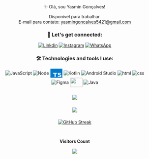 <div align="center">
✨ Olá, sou Yasmin Gonçalves! 


 Disponível para trabalhar.<br>
 E-mail para contato: yasmingoncalves5421@gmail.com

### 📲 Let's get connected:

[![Linkdin](https://img.shields.io/badge/LinkedIn-0077B5?style=for-the-badge&logo=linkedin&logoColor=white)](https://www.linkedin.com/in/yasmingcv/)
[![Instagram](https://img.shields.io/badge/Instagram-E4405F?style=for-the-badge&logo=instagram&logoColor=white)](https://www.instagram.com/yasmingcv/)
[![WhatsApp](https://img.shields.io/badge/WhatsApp-25D366?style=for-the-badge&logo=whatsapp&logoColor=white)](https://api.whatsapp.com/send?phone=5511948303519)

### 🛠️ Technologies and tools I use:

<div>



<img align="center" alt="JavaScript" height="30" width="40" src="https://cdn.jsdelivr.net/gh/devicons/devicon/icons/javascript/javascript-plain.svg"/>
<img align="center" alt="Node" height="30" width="40" src="https://cdn.jsdelivr.net/gh/devicons/devicon/icons/nodejs/nodejs-original.svg"/>
<img align="center" alt="typescript" height="30" width="40" src="https://raw.githubusercontent.com/devicons/devicon/master/icons/typescript/typescript-plain.svg">
<img align="center" alt="Kotlin" height="30" width="40" src="https://cdn.jsdelivr.net/gh/devicons/devicon/icons/kotlin/kotlin-original.svg"/>
<img align="center" alt="Android Studio" height="30" width="40" src="https://cdn.jsdelivr.net/gh/devicons/devicon/icons/androidstudio/androidstudio-original.svg"/>
<img align="center" alt="html" height="30" width="40" src="https://cdn.jsdelivr.net/gh/devicons/devicon/icons/html5/html5-original.svg"/>
<img align="center" alt="css" height="30" width="40" src="https://cdn.jsdelivr.net/gh/devicons/devicon/icons/css3/css3-original.svg"/>
<img align="center" alt="Figma" height="30" width="40" src="https://cdn.jsdelivr.net/gh/devicons/devicon/icons/figma/figma-original.svg"/>
<img align="center" alt="" height="30" width="40" src="https://cdn.jsdelivr.net/gh/devicons/devicon/icons/vscode/vscode-original.svg"/>

<img align="center" alt="Java" height="30" width="40" src="https://cdn.jsdelivr.net/gh/devicons/devicon/icons/java/java-original.svg"/>
</div>

###
###

<div>
<img align="center" height="180em" src="https://github-readme-stats.vercel.app/api?username=yasmingcv&show_icons=true&theme=tokyonight"/>

###
<img align="center" height="180em" src="https://github-readme-stats.vercel.app/api/top-langs/?username=yasmingcv&layout=compact&theme=tokyonight"/>

###

[![GitHub Streak](https://github-readme-streak-stats.herokuapp.com?user=yasmingcv&theme=tokyonight)](https://git.io/streak-stats)
 
</div>





<div align="center">
<br><p align="centre"><b>Visitors Count</b></p>  
<p align="center"><img align="center" src="https://profile-counter.glitch.me/{yasmingcv}/count.svg" /></p> 
<br></div>
